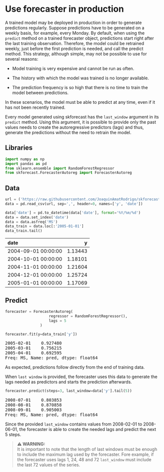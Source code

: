 # Use forecaster in production

A trained model may be deployed in production in order to generate predictions regularly. Suppose predictions have to be generated on a weekly basis, for example, every Monday. By default, when using the `predict` method on a trained forecaster object, predictions start right after the last training observation. Therefore, the model could be retrained weekly, just before the first prediction is needed, and call the predict method. This strategy, although simple, may not be possible to use for several reasons:


+ Model training is very expensive and cannot be run as often.

+ The history with which the model was trained is no longer available.

+ The prediction frequency is so high that there is no time to train the model between predictions.

In these scenarios, the model must be able to predict at any time, even if it has not been recently trained.

Every model generated using skforecast has the `last_window` argument in its `predict` method. Using this argument, it is possible to provide only the past values needs to create the autoregressive predictors (lags) and thus, generate the predictions without the need to retrain the model.


## Libraries

``` python
import numpy as np
import pandas as pd
from sklearn.ensemble import RandomForestRegressor
from skforecast.ForecasterAutoreg import ForecasterAutoreg
```

## Data

``` python
url = ('https://raw.githubusercontent.com/JoaquinAmatRodrigo/skforecast/master/data/h2o.csv')
data = pd.read_csv(url, sep=',', header=0, names=['y', 'date'])

data['date'] = pd.to_datetime(data['date'], format='%Y/%m/%d')
data = data.set_index('date')
data = data.asfreq('MS')
data_train = data.loc[:'2005-01-01']
data_train.tail()
```

| date                |       y |
|:--------------------|--------:|
| 2004-09-01 00:00:00 | 1.13443 |
| 2004-10-01 00:00:00 | 1.18101 |
| 2004-11-01 00:00:00 | 1.21604 |
| 2004-12-01 00:00:00 | 1.25724 |
| 2005-01-01 00:00:00 | 1.17069 |


## Predict

``` python
forecaster = ForecasterAutoreg(
                    regressor = RandomForestRegressor(),
                    lags = 5
                )

forecaster.fit(y=data_train['y'])
```

<pre>
2005-02-01    0.927480
2005-03-01    0.756215
2005-04-01    0.692595
Freq: MS, Name: pred, dtype: float64
</pre>


As expected, predictions follow directly from the end of training data.

When `last window` is provided, the forecaster uses this data to generate the lags needed as predictors and starts the prediction afterwards.

``` python
forecaster.predict(steps=3, last_window=data['y'].tail(5))
```

<pre>
2008-07-01    0.803853
2008-08-01    0.870858
2008-09-01    0.905003
Freq: MS, Name: pred, dtype: float64
</pre>

Since the provided `last_window` contains values from 2008-02-01 to 2008-06-01, the forecaster is able to create the needed lags and predict the next 5 steps.


> **⚠ WARNING:**  
> It is important to note that the length of last windows must be enough to include the maximum lag used by the forecaster. Fore example, if the forecaster uses lags 1, 24, 48 and 72 `last_window` must include the last 72 values of the series.
